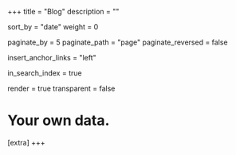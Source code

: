 +++
title = "Blog"
description = ""

sort_by = "date"
weight = 0

paginate_by = 5
paginate_path = "page"
paginate_reversed = false

insert_anchor_links = "left"

in_search_index = true

render = true
transparent = false

# Your own data.
[extra]
+++
